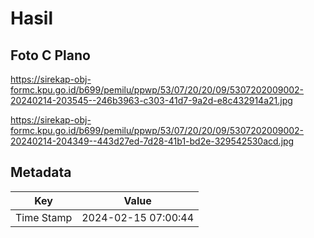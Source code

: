 # Hasil

## Foto C Plano

https://sirekap-obj-formc.kpu.go.id/b699/pemilu/ppwp/53/07/20/20/09/5307202009002-20240214-203545--246b3963-c303-41d7-9a2d-e8c432914a21.jpg

https://sirekap-obj-formc.kpu.go.id/b699/pemilu/ppwp/53/07/20/20/09/5307202009002-20240214-204349--443d27ed-7d28-41b1-bd2e-329542530acd.jpg


## Metadata

| Key        | Value               |
| ---------- | ------------------- |
| Time Stamp | 2024-02-15 07:00:44 |



